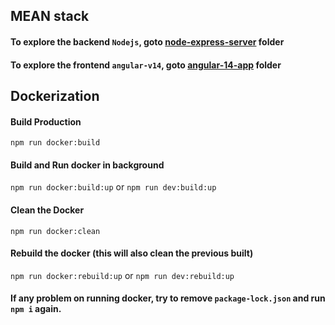 ## MEAN stack

#### To explore the backend `Nodejs`, goto [node-express-server](https://github.com/fecoderchinh/angular-nodejs-mongo/tree/master/node-express-server) folder
#### To explore the frontend `angular-v14`, goto [angular-14-app](https://github.com/fecoderchinh/angular-nodejs-mongo/tree/master/angular-14-app) folder

## Dockerization

#### Build Production
```
npm run docker:build
```

#### Build and Run docker in background
`npm run docker:build:up` or `npm run dev:build:up`

#### Clean the Docker
```
npm run docker:clean
```

#### Rebuild the docker (this will also clean the previous built)
`npm run docker:rebuild:up` or `npm run dev:rebuild:up`

#### If any problem on running docker, try to remove `package-lock.json` and run `npm i` again.